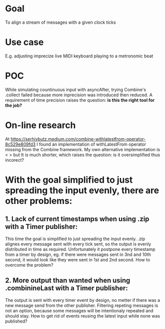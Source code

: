 # Goal
To align a stream of messages with a given clock ticks

# Use case
E.g. adjusting imprecize live MIDI keyboard playing to a metronomic beat

# POC
While simulating countinuous input with asyncAfter, trying Combine's .collect failed because more inprecision was introduced then reduced.
A requirement of time precision raises the question: **is this the right tool for the job?**

# On-line research
At https://serhiybutz.medium.com/combine-withlatestfrom-operator-8c529e809fd3 I found an implementation of withLatestFrom operator missing from the Combine framework. My own alternative implementation is < > but It is much shorter, which raises the question: is it oversimplified thus incorect?

# With the goal simplified to just spreading the input evenly, there are other problems:

## 1. Lack of current timestamps when using .zip with a Timer publisher:
This time the goal is simplified to just spreading the input evenly.
.zip alignes every message sent with every tick sent, so the output is evenly distributed in time as required.
Unfortunately it postpone every timestamp from a timer by design, eg. if there were messages sent in 3nd and 10th second, it would look like they were sent in 1st and 2nd second. How to overcome the problem?

## 2. More output than wanted when using .combinineLast with a Timer publisher:
The output is sent with every timer event by design, no metter if there was a new message send from the other publisher. 
Filtering repeting messages is not an option, because some messages will be intentionaly repeated and should stay.
How to get rid of events reusing the latest input while none was published?

